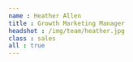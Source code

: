 ```yaml
---
name : Heather Allen
title : Growth Marketing Manager
headshot : /img/team/heather.jpg
class : sales
all : true
---
```

